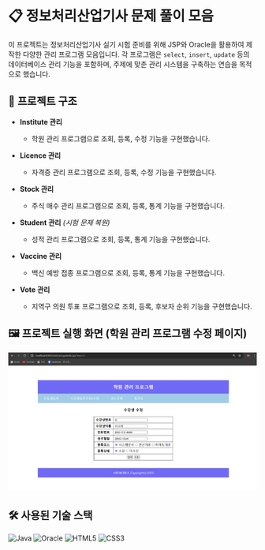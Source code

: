 # 📋 정보처리산업기사 문제 풀이 모음

이 프로젝트는 정보처리산업기사 실기 시험 준비를 위해 JSP와 Oracle을 활용하여 제작한 다양한 관리 프로그램 모음입니다. 각 프로그램은 `select`, `insert`, `update` 등의 데이터베이스 관리 기능을 포함하며, 주제에 맞춘 관리 시스템을 구축하는 연습을 목적으로 했습니다.

## 📂 프로젝트 구조

- **Institute 관리**  
  - 학원 관리 프로그램으로 조회, 등록, 수정 기능을 구현했습니다.
  
- **Licence 관리**  
  - 자격증 관리 프로그램으로 조회, 등록, 수정 기능을 구현했습니다.
  
- **Stock 관리**  
  - 주식 매수 관리 프로그램으로 조회, 등록, 통계 기능을 구현했습니다.
  
- **Student 관리** *(시험 문제 복원)*  
  - 성적 관리 프로그램으로 조회, 등록, 통계 기능을 구현했습니다.
  
- **Vaccine 관리**  
  - 백신 예방 접종 프로그램으로 조회, 등록, 통계 기능을 구현했습니다.
  
- **Vote 관리**  
  - 지역구 의원 투표 프로그램으로 조회, 등록, 후보자 순위 기능을 구현했습니다.

## 🖼️ 프로젝트 실행 화면 (학원 관리 프로그램 수정 페이지)
<p align="center">
  <img src="./readme.png" alt="image" width="600">
</p>

## 🛠️ 사용된 기술 스택

![Java](https://img.shields.io/badge/Java-JSP-007396?style=flat-square&logo=java&logoColor=white) 
![Oracle](https://img.shields.io/badge/Oracle-DB-F80000?style=flat-square&logo=oracle&logoColor=white) 
![HTML5](https://img.shields.io/badge/HTML5-E34F26?style=flat-square&logo=html5&logoColor=white) 
![CSS3](https://img.shields.io/badge/CSS3-1572B6?style=flat-square&logo=css3&logoColor=white)